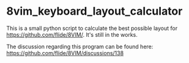 # 8vim_keyboard_layout_calculator

This is a small python script to calculate the best possible layout for https://github.com/flide/8VIM/. It's still in the works.

The discussion regarding this program can be found here: https://github.com/flide/8VIM/discussions/138
